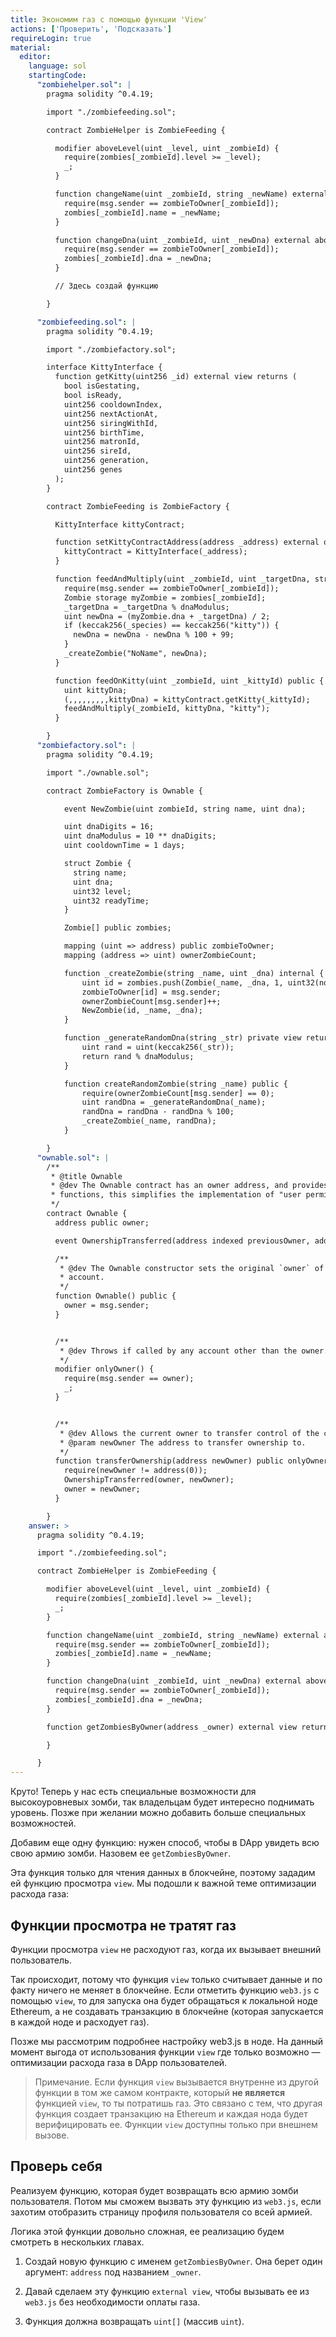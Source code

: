 ```yaml
---
title: Экономим газ с помощью функции 'View'
actions: ['Проверить', 'Подсказать']
requireLogin: true
material:
  editor:
    language: sol
    startingCode:
      "zombiehelper.sol": |
        pragma solidity ^0.4.19;

        import "./zombiefeeding.sol";

        contract ZombieHelper is ZombieFeeding {

          modifier aboveLevel(uint _level, uint _zombieId) {
            require(zombies[_zombieId].level >= _level);
            _;
          }

          function changeName(uint _zombieId, string _newName) external aboveLevel(2, _zombieId) {
            require(msg.sender == zombieToOwner[_zombieId]);
            zombies[_zombieId].name = _newName;
          }

          function changeDna(uint _zombieId, uint _newDna) external aboveLevel(20, _zombieId) {
            require(msg.sender == zombieToOwner[_zombieId]);
            zombies[_zombieId].dna = _newDna;
          }

          // Здесь создай функцию 

        }

      "zombiefeeding.sol": |
        pragma solidity ^0.4.19;

        import "./zombiefactory.sol";

        interface KittyInterface {
          function getKitty(uint256 _id) external view returns (
            bool isGestating,
            bool isReady,
            uint256 cooldownIndex,
            uint256 nextActionAt,
            uint256 siringWithId,
            uint256 birthTime,
            uint256 matronId,
            uint256 sireId,
            uint256 generation,
            uint256 genes
          );
        }

        contract ZombieFeeding is ZombieFactory {

          KittyInterface kittyContract;

          function setKittyContractAddress(address _address) external onlyOwner {
            kittyContract = KittyInterface(_address);
          }

          function feedAndMultiply(uint _zombieId, uint _targetDna, string _species) public {
            require(msg.sender == zombieToOwner[_zombieId]);
            Zombie storage myZombie = zombies[_zombieId];
            _targetDna = _targetDna % dnaModulus;
            uint newDna = (myZombie.dna + _targetDna) / 2;
            if (keccak256(_species) == keccak256("kitty")) {
              newDna = newDna - newDna % 100 + 99;
            }
            _createZombie("NoName", newDna);
          }

          function feedOnKitty(uint _zombieId, uint _kittyId) public {
            uint kittyDna;
            (,,,,,,,,,kittyDna) = kittyContract.getKitty(_kittyId);
            feedAndMultiply(_zombieId, kittyDna, "kitty");
          }

        }
      "zombiefactory.sol": |
        pragma solidity ^0.4.19;

        import "./ownable.sol";

        contract ZombieFactory is Ownable {

            event NewZombie(uint zombieId, string name, uint dna);

            uint dnaDigits = 16;
            uint dnaModulus = 10 ** dnaDigits;
            uint cooldownTime = 1 days;

            struct Zombie {
              string name;
              uint dna;
              uint32 level;
              uint32 readyTime;
            }

            Zombie[] public zombies;

            mapping (uint => address) public zombieToOwner;
            mapping (address => uint) ownerZombieCount;

            function _createZombie(string _name, uint _dna) internal {
                uint id = zombies.push(Zombie(_name, _dna, 1, uint32(now + cooldownTime))) - 1;
                zombieToOwner[id] = msg.sender;
                ownerZombieCount[msg.sender]++;
                NewZombie(id, _name, _dna);
            }

            function _generateRandomDna(string _str) private view returns (uint) {
                uint rand = uint(keccak256(_str));
                return rand % dnaModulus;
            }

            function createRandomZombie(string _name) public {
                require(ownerZombieCount[msg.sender] == 0);
                uint randDna = _generateRandomDna(_name);
                randDna = randDna - randDna % 100;
                _createZombie(_name, randDna);
            }

        }
      "ownable.sol": |
        /**
         * @title Ownable
         * @dev The Ownable contract has an owner address, and provides basic authorization control
         * functions, this simplifies the implementation of "user permissions".
         */
        contract Ownable {
          address public owner;

          event OwnershipTransferred(address indexed previousOwner, address indexed newOwner);

          /**
           * @dev The Ownable constructor sets the original `owner` of the contract to the sender
           * account.
           */
          function Ownable() public {
            owner = msg.sender;
          }


          /**
           * @dev Throws if called by any account other than the owner.
           */
          modifier onlyOwner() {
            require(msg.sender == owner);
            _;
          }


          /**
           * @dev Allows the current owner to transfer control of the contract to a newOwner.
           * @param newOwner The address to transfer ownership to.
           */
          function transferOwnership(address newOwner) public onlyOwner {
            require(newOwner != address(0));
            OwnershipTransferred(owner, newOwner);
            owner = newOwner;
          }

        }
    answer: >
      pragma solidity ^0.4.19;

      import "./zombiefeeding.sol";

      contract ZombieHelper is ZombieFeeding {

        modifier aboveLevel(uint _level, uint _zombieId) {
          require(zombies[_zombieId].level >= _level);
          _;
        }

        function changeName(uint _zombieId, string _newName) external aboveLevel(2, _zombieId) {
          require(msg.sender == zombieToOwner[_zombieId]);
          zombies[_zombieId].name = _newName;
        }

        function changeDna(uint _zombieId, uint _newDna) external aboveLevel(20, _zombieId) {
          require(msg.sender == zombieToOwner[_zombieId]);
          zombies[_zombieId].dna = _newDna;
        }

        function getZombiesByOwner(address _owner) external view returns(uint[]) {

        }

      }
---
```


Круто! Теперь у нас есть специальные возможности для высокоуровневых зомби, так владельцам будет интересно поднимать уровень. Позже при желании можно добавить больше специальных возможностей. 

Добавим еще одну функцию: нужен способ, чтобы в DApp увидеть всю свою армию зомби. Назовем ее `getZombiesByOwner`.

Эта функция только для чтения данных в блокчейне, поэтому зададим ей функцию просмотра `view`. Мы подошли к важной теме оптимизации расхода газа:

## Функции просмотра не тратят газ

Функции просмотра `view` не расходуют газ, когда их вызывает внешний пользователь.

Так происходит, потому что функция `view` только считывает данные и по факту ничего не меняет в блокчейне. Если отметить функцию `web3.js` с помощью `view`, то для запуска она будет обращаться к локальной ноде Ethereum, а не создавать транзакцию в блокчейне (которая запускается в каждой ноде и расходует газ).

Позже мы рассмотрим подробнее настройку web3.js в ноде. На данный момент выгода от использования функции `view` где только возможно — оптимизации расхода газа в DApp пользователей.

> Примечание. Если функция `view` вызывается внутренне из другой функции в том же самом контракте, который **не является** функцией `view`, то ты потратишь газ. Это связано с тем, что другая функция создает транзакцию на Ethereum и каждая нода будет верифицировать ее. Функции `view` доступны только при внешнем вызове.

## Проверь себя

Реализуем функцию, которая будет возвращать всю армию зомби пользователя. Потом мы сможем вызвать эту функцию из `web3.js`, если захотим отобразить страницу профиля пользователя со всей армией.

Логика этой функции довольно сложная, ее реализацию будем смотреть в нескольких главах.

1. Создай новую функцию с именем `getZombiesByOwner`. Она берет один аргумент: `address` под названием `_owner`.

2. Давай сделаем эту функцию `external view`, чтобы вызывать ее из `web3.js` без необходимости оплаты газа.

3. Функция должна возвращать `uint[]` (массив `uint`).

